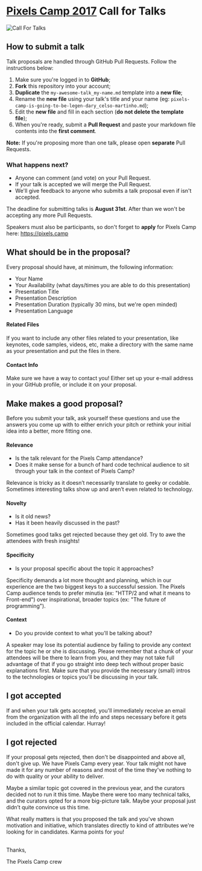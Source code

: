 # [Pixels Camp 2017](https://pixels.camp) Call for Talks

![Call For Talks](https://raw.githubusercontent.com/PixelsCamp/talks/master/img/call_for_talks.jpg)


## How to submit a talk

Talk proposals are handled through GitHub Pull Requests. Follow the instructions below:

1. Make sure you're logged in to **GitHub**;
2. **Fork** this repository into your account;
3. **Duplicate** the `my-awesome-talk_my-name.md` template into a **new file**;
4. Rename the **new file** using your talk's title and your name
(eg: `pixels-camp-is-going-to-be-legen-dary_celso-martinho.md`);
5. Edit the **new file** and fill in each section (**do not delete the template file**);
6. When you're ready, submit a **Pull Request** and paste your markdown file contents into the **first comment**.

**Note:** If you're proposing more than one talk, please open **separate** Pull Requests.

### What happens next?

* Anyone can comment (and vote) on your Pull Request.
* If your talk is accepted we will merge the Pull Request.
* We'll give feedback to anyone who submits a talk proposal even if isn't accepted.

The deadline for submitting talks is **August 31st**. After than we won't be accepting any more Pull Requests.

Speakers must also be participants, so don't forget to **apply** for Pixels Camp here: https://pixels.camp

## What should be in the proposal?

Every proposal should have, at minimum, the following information:

* Your Name
* Your Availability (what days/times you are able to do this presentation)
* Presentation Title
* Presentation Description
* Presentation Duration (typically 30 mins, but we're open minded)
* Presentation Language

#### Related Files

If you want to include any other files related to your presentation, like keynotes, code samples, videos, etc, make a directory with the same name as your presentation and put the files in there.

#### Contact Info

Make sure we have a way to contact you! Either set up your e-mail address in your GitHub profile, or include it on your proposal.

## Make makes a good proposal?

Before you submit your talk, ask yourself these questions and use the answers you come up with to either enrich your pitch or rethink your initial idea into a better, more fitting one.

#### Relevance

* Is the talk relevant for the Pixels Camp attendance?
* Does it make sense for a bunch of hard code technical audience to sit through your talk in the context of Pixels Camp?

Relevance is tricky as it doesn’t necessarily translate to geeky or codable. Sometimes interesting talks show up and aren’t even related to technology.

#### Novelty

* Is it old news?
* Has it been heavily discussed in the past?

Sometimes good talks get rejected because they get old. Try to awe the attendees with fresh insights!

#### Specificity

* Is your proposal specific about the topic it approaches?

Specificity demands a lot more thought and planning, which in our experience are the two biggest keys to a successful session. The Pixels Camp audience tends to prefer minutia (ex: "HTTP/2 and what it means to Front-end") over inspirational, broader topics (ex: "The future of programming").

#### Context

* Do you provide context to what you'll be talking about?

A speaker may lose its potential audience by failing to provide any context for the topic he or she is discussing. Please remember that a chunk of your attendees will be there to learn from you, and they may not take full advantage of that if you go straight into deep tech without proper basic explanations first. Make sure that you provide the necessary (small) intros to the technologies or topics you'll be discussing in your talk.

## I got accepted

If and when your talk gets accepted, you'll immediately receive an email from the organization with all the info and steps necessary before it gets included in the official calendar. Hurray!

## I got rejected

If your proposal gets rejected, then don't be disappointed and above all, don't give up. We have Pixels Camp every year. Your talk might not have made it for any number of reasons and most of the time they've nothing to do with quality or your ability to deliver.

Maybe a similar topic got covered in the previous year, and the curators decided not to run it this time. Maybe there were too many technical talks, and the curators opted for a more big-picture talk. Maybe your proposal just didn’t quite convince us this time.

What really matters is that you proposed the talk and you've shown motivation and initiative, which translates directly to kind of attributes we're looking for in candidates. Karma points for you!

<br>
Thanks,

The Pixels Camp crew
